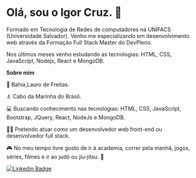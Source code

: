 # Olá, sou o Igor Cruz. 👋

Formado em Tecnologia de Redes de computadores na UNIFACS (Universidade Salvador). Venho me especializando em desenvolvimento web através da Formação Full Stack Master do DevPleno.

Nos últimos meses venho estudando as tecnologias: HTML, CSS, JavaScript, Nodejs, React e MongoDB.

**Sobre mim**

📍 Bahia,Lauro de Freitas.

⚓ Cabo da Marinha do Brasil.

💻 Buscando conhecimento nas tecnologias: HTML, CSS, JavaScript, Bootstrap, JQuery, React, NodeJs e MongoDB.

👨‍💻 Pretendo atuar como um desenvolvedor web front-end ou desenvolvedor full stack.

🎮 No meu tempo livre gosto de ir à academia, correr pela manhã, jogos, séries, filmes e ir ao judô ou jiu-jitsu. 🥋


[![Linkedin Badge](https://img.shields.io/badge/-LinkedIn-blue?style=flat-square&logo=Linkedin&logoColor=white&link=https://www.linkedin.com/in/fagnerpsantos/)](https://www.linkedin.com/in/igor-cruz-ti/)

